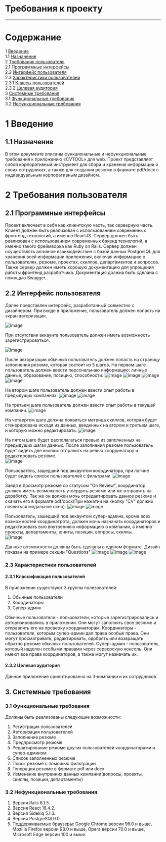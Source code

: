 # Требования к проекту
---

# Содержание
1 [Введение](#intro)  
1.1 [Назначение](#appointment)  
2 [Требования пользователя](#user_requirements)  
2.1 [Программные интерфейсы](#software_interfaces)  
2.2 [Интерфейс пользователя](#user_interface)  
2.3 [Характеристики пользователей](#user_specifications)  
2.3.1 [Классы пользователей](#user_classes)  
2.3.2 [Целевая аудитория](#target_audience)                                   
3 [Системные требования](#system_requirements)  
3.1 [Функциональные требования](#functional_requirements)  
3.2 [Нефункциональные требования](#non-functional_requirements)  

<a name="intro"/>

# 1 Введение

<a name="appointment"/>

## 1.1 Назначение

В этом документе описаны функциональные и нефункциональные требования к приложению «CVTOOL» для web. Проект представляет собой корпоративный инструмент для сбора и хранения информации о своих сотрудниках, а также для создания резюме в формате pdf/docx с индивидуальным корпоративным дизайном. 

<a name="user_requirements"/>

# 2 Требования пользователя

<a name="software_interfaces"/>

## 2.1 Программные интерфейсы
Проект включает в себя как клиентскую часть, так серверную часть. Клиент должен быть реализован с использованием современных фронтенд технологий, а именно ReactJS. Сервер должен быть реализован с использованием современных бэкенд технологий, а именно такого фреймворка как Ruby on Rails. Сервер должен осуществлять активное взаимодействие с базой данных PostgresQL для хранения всей информации приложения, включая информацию о пользователях, резюме, проектах, скиллов, департаментов и вопросов. Также сервер должен иметь хорошую документацию для упрощения работы фронтенд разработчика. Документация должна быть сделана с помощью Swagger.

<a name="user_interface"/>

## 2.2 Интерфейс пользователя

Далее представлен интерфейс, разработанный совместно с дизайнером. При входе в приложение, пользователь должен попасть на экран авторизации.

![image](illustrations/login.png)

При отсутствии аккаунта пользователь должен иметь возможность зарегистрироваться.

![image](illustrations/registration.png)

После авторизации обычный пользователь должен попасть на страницу заполнения резюме, которая состоит из 5 шагов. На первом шаге пользователь должен ввести персональнаю информацию: личные данные, образование, позицию, способности.
![image](illustrations/personal_info.png)
![image](illustrations/education.png)
![image](illustrations/professional_profile.png)
![image](illustrations/addtional_skills.png)

На втором шаге пользователь должен ввести опыт работы в предыдущих компаниях.
![image](illustrations/companies.png)
![image](illustrations/projects-previous.png)

На третьем шаге пользователь должен ввести опыт работы в текущей компании.
![image](illustrations/projects-inner.png)

На четвертом шаге должна появиться матрица скиллов, которая будет сгенерирована исходя из данных, введенных на втором и третьем шаге, и которую можно редактировать.
![image](illustrations/matrix.png)

На пятом шаге будет располагаться превью из заполненных на предыдущих шагах данных. После заполнения резюме пользователь будет видеть две кнопки: отправить на ревью координатору и редактировать резюме.                                                                                      
![image](illustrations/buttons.png)
 
Пользователь, зашедший под аккаунтом координатора, при логине будет видеть список пользователей с фильтрами.
![image](illustrations/list.png)

Зайдя в просмотр резюме со статусом "On Review", координатор должен иметь возможность утвердить резюме или же отправить на доработку. Так же он должен мочь отредактировать данное резюме и скачать его в формате pdf/docx(При нажатии на кнопку "CV" должно появиться модальное окно).
![image](illustrations/buttons_coordinator.png)
![image](illustrations/download_cv.png)

Пользователь, зашедший под аккаунтом супер-админа, кроме всех возможностей координатрота, должен мочь назначать координаторов и редактировать всю внутреннюю информацию о компании, а именно проекты, департаменты, юниты, позиции, вопросы, скиллы.                                            
![image](illustrations/sidebar.png)

Данные возможности должны быть сделаны в едином формате. Дизайн показан на примере секции "Questions"
![image](illustrations/questions.png)
![image](illustrations/view.png)
![image](illustrations/new.png)

<a name="user_specifications"/>

### 2.3 Характеристики пользователей

<a name="user_classes"/>

#### 2.3.1 Классификация пользователей

В приложении существуют 3 группы полезователей:

1. Обычные пользователи
2. Координаторы
3. Супер-админ

Обычные пользователи - пользователи, которые зарегистрировались и авторизировались в приложении. Они могут заполнять свое резюме и отправлять его на проверку координаторам.
Координаторы - пользователи, которым супер-админ дал права особые права. Они могут просматривать, редактировать, одобрять или возвращать обратно резюме обычных пользователей.
Супер-админ - пользователь, который наделен особыми правами через серверскую консоль. Они имеют все права координаторов, а также могут назначать их.

<a name="target_audience"/>

#### 2.3.2 Целевая аудитория

Данное приложение ориентированно на it-компании и их сотрудников.

<a name="system_requirements"/>

## 3. Системные требования

<a name="functional_requirements"/>

### 3.1 Функциональные требования

Должны быть реализованы следующие возможности:
1. Регистрация пользователей
2. Авторизация пользователей
3. Заполнение резюме
4. Предпросмотр резюме
5. Редактирование резюме других пользователей координаторами и супер-админом
6. Список заполненных резюме
7. Поиск резюме с помощью фильтрации
8. Генерация резюме в формате pdf или docx
9. Изменение внутренних данных компании(вопросы, проекты, скиллы, позиции, департаменты)

<a name="non-functional_requirements"/>

### 3.2 Нефункциональные требования

1. Версия Rails 6.1.5.
2. Версия React 16.4.2.
3. Версия Sidekiq 5.1.3.
4. Версия PostgreSQl 9.0.
5. Поддерживаемые браузеры: Google Chrome версии 96.0 и выше, Mozilla Firefox версии 98.0 и выше, Opera версии 70.0 и выше, Microsoft Edge версии 100 и выше.
